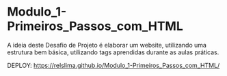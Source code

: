 # Modulo_1-Primeiros_Passos_com_HTML
A ideia deste Desafio de Projeto é elaborar um website, utilizando uma estrutura bem básica, utilizando tags aprendidas durante as aulas práticas.

DEPLOY: https://relslima.github.io/Modulo_1-Primeiros_Passos_com_HTML/
